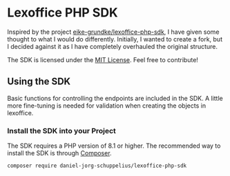 # Lexoffice PHP SDK

Inspired by the project [eike-grundke/lexoffice-php-sdk](https://github.com/helsinki-systems/lexoffice-php-sdk), I have given some thought to what I would do differently. Initially, I wanted to create a fork, but I decided against it as I have completely overhauled the original structure.

The SDK is licensed under the [MIT License](LICENSE). Feel free to contribute!

## Using the SDK

Basic functions for controlling the endpoints are included in the SDK. A little more fine-tuning is needed for validation when creating the objects in lexoffice.

### Install the SDK into your Project

The SDK requires a PHP version of 8.1 or higher. The recommended way to install the SDK is through [Composer](http://getcomposer.org).

```bash
composer require daniel-jorg-schuppelius/lexoffice-php-sdk
```
